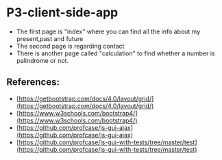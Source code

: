 # P3-client-side-app
* The first page is "index" where you can find all the info about my present,past and future
* The second page is regarding contact
* There is another page called "calculation" to find whether a number is palindrome or not.
## References:
* [https://getbootstrap.com/docs/4.0/layout/grid/](https://getbootstrap.com/docs/4.0/layout/grid/)
* [https://www.w3schools.com/bootstrap4/](https://www.w3schools.com/bootstrap4/)
* [https://github.com/profcase/js-gui-ajax](https://github.com/profcase/js-gui-ajax)
* [https://github.com/profcase/js-gui-with-tests/tree/master/test](https://github.com/profcase/js-gui-with-tests/tree/master/test)
